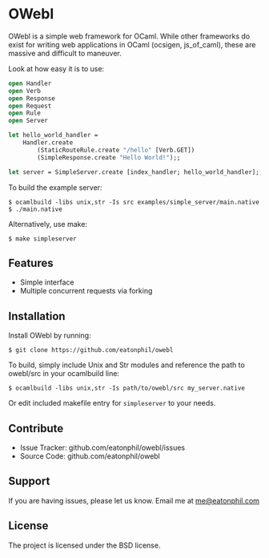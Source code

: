 OWebl
====

OWebl is a simple web framework for OCaml. While other frameworks do exist
for writing web applications in OCaml (ocsigen, js_of_caml), these are
massive and difficult to maneuver.

Look at how easy it is to use:

```ocaml
open Handler
open Verb
open Response
open Request
open Rule
open Server

let hello_world_handler =
    Handler.create
        (StaticRouteRule.create "/hello" [Verb.GET])
        (SimpleResponse.create "Hello World!");;

let server = SimpleServer.create [index_handler; hello_world_handler];;
```

To build the example server:

```
$ ocamlbuild -libs unix,str -Is src examples/simple_server/main.native
$ ./main.native
```

Alternatively, use make:

```
$ make simpleserver
```

Features
--------

- Simple interface
- Multiple concurrent requests via forking

Installation
------------

Install OWebl by running:

    $ git clone https://github.com/eatonphil/owebl

To build, simply include Unix and Str modules and reference the path
to owebl/src in your ocamlbuild line:

    $ ocamlbuild -libs unix,str -Is path/to/owebl/src my_server.native

Or edit included makefile entry for `simpleserver` to your needs.

Contribute
----------

- Issue Tracker: github.com/eatonphil/owebl/issues
- Source Code: github.com/eatonphil/owebl

Support
-------

If you are having issues, please let us know.
Email me at me@eatonphil.com

License
-------

The project is licensed under the BSD license.
